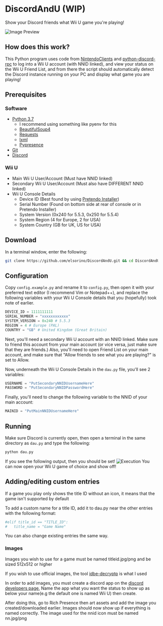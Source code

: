 # DiscordAndU (WIP)
Show your Discord friends what Wii U game you're playing!

![Image Preview](https://i.imgur.com/Md2fuZb.png)

## How does this work?
This Python program uses code from [NintendoClients](https://github.com/Kinnay/NintendoClients) and [python-discord-rpc](https://github.com/suclearnub/python-discord-rpc) to log into a Wii U account (with NNID linked), and view your status on the Wii U Friend List, and from there the script should automatically detect the Discord instance running on your PC and display what game you are playing!

## Prerequisites
### Software
* [Python 3.7](https://www.python.org/downloads/)
	* I recommend using something like pyenv for this
	* [BeautifulSoup4](https://pypi.org/project/beautifulsoup4/)
	* [Requests](https://pypi.org/project/requests/)
	* [lxml](https://pypi.org/project/lxml/)
	* [Pypresence](https://pypi.org/project/pypresence/)
* [Git](https://git-scm.com/downloads)
* [Discord](https://www.discordapp.com/)
### Wii U
* Main Wii U User/Account (Must have NNID linked)
* Secondary Wii U User/Account (Must also have DIFFERENT NNID linked)
* Wii U Console Details
	* Device ID (Best found by using [Pretendo Installer](https://github.com/PretendoNetwork/network-installer))
	* Serial Number (Found on bottom side at rear of console or in Pretendo Installer)
	* System Version (0x240 for 5.5.3, 0x250 for 5.5.4)
	* System Region (4 for Europe, 2 for USA)
	* System Country (GB for UK, US for USA)

## Download
In a terminal window, enter the following:
```bash
git clone https://github.com/elsorino/DiscordAndU.git && cd DiscordAndU
```

## Configuration 

Copy `config.example.py` and rename it to `config.py`, then open it with your preferred text editor (I recommend Vim or Notepad++), and replace the following variables with your Wii U Console details that you (hopefully) took note of earlier.

```py
DEVICE_ID = 1111111111
SERIAL_NUMBER = "xxxxxxxxxxxx"
SYSTEM_VERSION = 0x240 # 5.5.3
REGION = 4 # Europe (PAL)
COUNTRY = "GB" # United Kingdom (Great Britain)
```

Next, you'll need a secondary Wii U account with an NNID linked. Make sure to friend this account from your main account (or vice versa, just make sure that they are friends.) Also, you'll need to open Friend List on your main account, and make sure that "Allow friends to see what you are playing?" is set to Allow.

Now, underneath the Wii U Console Details in the `dau.py` file, you'll see 2 variables:
```py
USERNAME = "PutSecondaryNNIDUsernameHere"
PASSWORD = "PutSecondaryNNIDPasswordHere"
```

Finally, you'll need to change the following variable to the NNID of your main account:
```py
MAINID = "PutMainNNIDUsernameHere"
```

## Running
Make sure Discord is currently open, then open a terminal in the same directory as `dau.py` and type the following:
```bash
python dau.py
```
If you see the following output, then you should be set!
![Execution](https://i.imgur.com/um9eiKv.png)
You can now open your Wii U game of choice and show off!

## Adding/editing custom entries

If a game you play only shows the title ID without an icon, it means that the game isn't supported by default

To add a custom name for a title ID, add it to dau.py near the other entries with the following format:

```         python
#elif title_id == "TITLE_ID":
#	title_name = "Game Name"
```

You can also change existing entries the same way.

### Images

Images you wish to use for a game must be named titleid.jpg/png and be sized 512x512 or higher

If you wish to use official images, the tool [idbe-decryptp](https://github.com/NexoDevelopment/idbe_decrypt) is what I used

In order to add images, you must create a discord app on the [discord developers page](https://discord.gg/developers), Name the app what you want the status to show up as below your name(e.g the default one is named Wii U) then create.

After doing this, go to Rich Presence then art assets and add the image you created/downloaded earlier. Images should now show up if everything is named correctly. The image used for the nnid icon must be named nn.jpg/png

